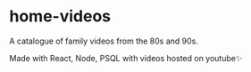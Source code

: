 # home-videos
A catalogue of family videos from the 80s and 90s. 

Made with React, Node, PSQL with videos hosted on youtube✨

